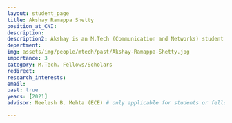 ```yaml
---
layout: student_page
title: Akshay Ramappa Shetty
position_at_CNI: 
description: 
description2: Akshay is an M.Tech (Communication and Networks) student in the ECE department at IISc. His research interests include design and analysis of next generation wireless systems. He is currently working on developing and implementing a 3GPP aligned Type II CSI, which is a reduced feedback scheme for 5G-NR MIMO systems. This scheme ensures that the overhead of feeding back the channel state information (CSI) does not overwhelm the limited-bandwidth uplink feedback channel.
department:
img: assets/img/people/mtech/past/Akshay-Ramappa-Shetty.jpg
importance: 3
category: M.Tech. Fellows/Scholars
redirect: 
research_interests: 
email: 
past: true
years: [2021]
advisor: Neelesh B. Mehta (ECE) # only applicable for students or fellows

---
```

